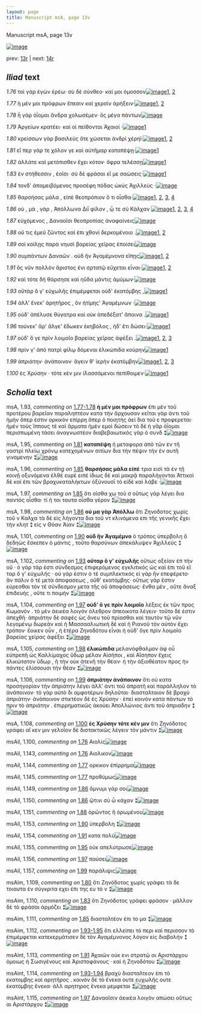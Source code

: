 ```yaml
---
layout: page
title: Manuscript msA, page 13v
---
```


Manuscript msA, page 13v

[![image](http://www.homermultitext.org/iipsrv?OBJ=IIP,1.0&FIF=/project/homer/pyramidal/deepzoom/hmt/vaimg/2017a/VA013VN_0515.tif&WID=100&CVT=JPEG)](http://www.homermultitext.org/ict2/?urn=urn:cite2:hmt:vaimg.2017a:VA013VN_0515)

prev:  [13r](../13r) | next:  [14r](../14r)

## *Iliad* text

*1.76* <a id="1.76"/> τοὶ γὰρ ἐγὼν ἐρέω· σὺ δὲ σύνθεο· καί μοι όμοσσον[![image](http://www.homermultitext.org/iipsrv?OBJ=IIP,1.0&FIF=/project/homer/pyramidal/deepzoom/hmt/vaimg/2017a/VA013VN_0515.tif&RGN=0.477,0.2164,0.342,0.0285&WID=1000&CVT=JPEG)](http://www.homermultitext.org/ict2/?urn=urn:cite2:hmt:vaimg.2017a:VA013VN_0515@0.477,0.2164,0.342,0.0285)[1](#msAil_1.100), [2](#msAil_1.143)

*1.77* <a id="1.77"/> ὴ μέν μοι πρόφρων ἔπεσιν καὶ χερσὶν ἀρήξειν·[![image](http://www.homermultitext.org/iipsrv?OBJ=IIP,1.0&FIF=/project/homer/pyramidal/deepzoom/hmt/vaimg/2017a/VA013VN_0515.tif&RGN=0.478,0.2367,0.328,0.0248&WID=1000&CVT=JPEG)](http://www.homermultitext.org/ict2/?urn=urn:cite2:hmt:vaimg.2017a:VA013VN_0515@0.478,0.2367,0.328,0.0248)[1](#msAil_1.144), [2](#msAil_1.145)

*1.78* <a id="1.78"/> ἦ γὰρ ὀΐομαι ἄνδρα χολωσέμεν· ὃς μέγα πάντων[![image](http://www.homermultitext.org/iipsrv?OBJ=IIP,1.0&FIF=/project/homer/pyramidal/deepzoom/hmt/vaimg/2017a/VA013VN_0515.tif&RGN=0.48,0.2539,0.336,0.027&WID=1000&CVT=JPEG)](http://www.homermultitext.org/ict2/?urn=urn:cite2:hmt:vaimg.2017a:VA013VN_0515@0.48,0.2539,0.336,0.027)

*1.79* <a id="1.79"/> Ἀργείων κρατέει· 					καί οἱ πείθονται Ἀχαιοί ·[![image](http://www.homermultitext.org/iipsrv?OBJ=IIP,1.0&FIF=/project/homer/pyramidal/deepzoom/hmt/vaimg/2017a/VA013VN_0515.tif&RGN=0.481,0.2742,0.317,0.027&WID=1000&CVT=JPEG)](http://www.homermultitext.org/ict2/?urn=urn:cite2:hmt:vaimg.2017a:VA013VN_0515@0.481,0.2742,0.317,0.027)[1](#msAil_1.146)

*1.80* <a id="1.80"/> κρείσσων γὰρ βασιλεὺς ὅτε χώσεται ἀνδρὶ χέρηϊ·[![image](http://www.homermultitext.org/iipsrv?OBJ=IIP,1.0&FIF=/project/homer/pyramidal/deepzoom/hmt/vaimg/2017a/VA013VN_0515.tif&RGN=0.483,0.2885,0.344,0.0308&WID=1000&CVT=JPEG)](http://www.homermultitext.org/ict2/?urn=urn:cite2:hmt:vaimg.2017a:VA013VN_0515@0.483,0.2885,0.344,0.0308)[1](#msAim_1.109), [2](#msA_1.94)

*1.81* <a id="1.81"/> εἴ περ γάρ τε χόλον γε καὶ αὐτῆμαρ καταπέψῃ·[![image](http://www.homermultitext.org/iipsrv?OBJ=IIP,1.0&FIF=/project/homer/pyramidal/deepzoom/hmt/vaimg/2017a/VA013VN_0515.tif&RGN=0.475,0.311,0.344,0.0308&WID=1000&CVT=JPEG)](http://www.homermultitext.org/ict2/?urn=urn:cite2:hmt:vaimg.2017a:VA013VN_0515@0.475,0.311,0.344,0.0308)[1](#msA_1.95)

*1.82* <a id="1.82"/> ἀλλάτε καὶ μετόπισθεν ἔχει κότον· ὄφρα τελέσσῃ[![image](http://www.homermultitext.org/iipsrv?OBJ=IIP,1.0&FIF=/project/homer/pyramidal/deepzoom/hmt/vaimg/2017a/VA013VN_0515.tif&RGN=0.48,0.3306,0.365,0.0308&WID=1000&CVT=JPEG)](http://www.homermultitext.org/ict2/?urn=urn:cite2:hmt:vaimg.2017a:VA013VN_0515@0.48,0.3306,0.365,0.0308)[1](#msAil_1.147)

*1.83* <a id="1.83"/> ἐν στήθεσσιν , ἑοῖσι· σὺ δὲ φράσαι εἴ με σαώσεις·[![image](http://www.homermultitext.org/iipsrv?OBJ=IIP,1.0&FIF=/project/homer/pyramidal/deepzoom/hmt/vaimg/2017a/VA013VN_0515.tif&RGN=0.481,0.3501,0.351,0.0293&WID=1000&CVT=JPEG)](http://www.homermultitext.org/ict2/?urn=urn:cite2:hmt:vaimg.2017a:VA013VN_0515@0.481,0.3501,0.351,0.0293)[1](#msAim_1.110)

*1.84* <a id="1.84"/> τονδ' ἀπαμειβόμενος προσέφη πόδας ὠκὺς Ἀχιλλεύς ·[![image](http://www.homermultitext.org/iipsrv?OBJ=IIP,1.0&FIF=/project/homer/pyramidal/deepzoom/hmt/vaimg/2017a/VA013VN_0515.tif&RGN=0.469,0.3689,0.395,0.0293&WID=1000&CVT=JPEG)](http://www.homermultitext.org/ict2/?urn=urn:cite2:hmt:vaimg.2017a:VA013VN_0515@0.469,0.3689,0.395,0.0293)

*1.85* <a id="1.85"/> θαρσήσας μάλα , εἰπὲ θεοπρόπιον ὅ τι οἶσθα·[![image](http://www.homermultitext.org/iipsrv?OBJ=IIP,1.0&FIF=/project/homer/pyramidal/deepzoom/hmt/vaimg/2017a/VA013VN_0515.tif&RGN=0.475,0.3907,0.357,0.0255&WID=1000&CVT=JPEG)](http://www.homermultitext.org/ict2/?urn=urn:cite2:hmt:vaimg.2017a:VA013VN_0515@0.475,0.3907,0.357,0.0255)[1](#msAim_1.111), [2](#msAil_1.148), [3](#msA_1.96), [4](#msA_1.97)

*1.86* <a id="1.86"/> οὐ , μὰ , γὰρ , Ἀπόλλωνα 					 Διῒ φίλον , ᾧ τε σὺ Κάλχαν 				[![image](http://www.homermultitext.org/iipsrv?OBJ=IIP,1.0&FIF=/project/homer/pyramidal/deepzoom/hmt/vaimg/2017a/VA013VN_0515.tif&RGN=0.482,0.4072,0.352,0.0323&WID=1000&CVT=JPEG)](http://www.homermultitext.org/ict2/?urn=urn:cite2:hmt:vaimg.2017a:VA013VN_0515@0.482,0.4072,0.352,0.0323)[1](#msA_1.99), [2](#msA_1.98), [3](#msAil_1.150), [4](#msAil_1.149)

*1.87* <a id="1.87"/> εὐχόμενος , Δαναοῖσι 					θεοπροπίας ἀναφαίνεις[![image](http://www.homermultitext.org/iipsrv?OBJ=IIP,1.0&FIF=/project/homer/pyramidal/deepzoom/hmt/vaimg/2017a/VA013VN_0515.tif&RGN=0.478,0.4252,0.356,0.0323&WID=1000&CVT=JPEG)](http://www.homermultitext.org/ict2/?urn=urn:cite2:hmt:vaimg.2017a:VA013VN_0515@0.478,0.4252,0.356,0.0323)

*1.88* <a id="1.88"/> οὔ τις ἐμεῦ ζῶντος καὶ ἐπι χθονὶ δερκομένοιο .[![image](http://www.homermultitext.org/iipsrv?OBJ=IIP,1.0&FIF=/project/homer/pyramidal/deepzoom/hmt/vaimg/2017a/VA013VN_0515.tif&RGN=0.482,0.4448,0.341,0.0323&WID=1000&CVT=JPEG)](http://www.homermultitext.org/ict2/?urn=urn:cite2:hmt:vaimg.2017a:VA013VN_0515@0.482,0.4448,0.341,0.0323)[1](#msAil_1.151), [2](#msA_1.100)

*1.89* <a id="1.89"/> σοὶ κοίλῃς παρὰ νηυσὶ βαρείας χεῖρας ἐποίσει[![image](http://www.homermultitext.org/iipsrv?OBJ=IIP,1.0&FIF=/project/homer/pyramidal/deepzoom/hmt/vaimg/2017a/VA013VN_0515.tif&RGN=0.482,0.4651,0.349,0.0278&WID=1000&CVT=JPEG)](http://www.homermultitext.org/ict2/?urn=urn:cite2:hmt:vaimg.2017a:VA013VN_0515@0.482,0.4651,0.349,0.0278)

*1.90* <a id="1.90"/> συμπάντων Δαναῶν . οὐδ 					ἢν Ἀγαμέμνονα εἴπῃς[![image](http://www.homermultitext.org/iipsrv?OBJ=IIP,1.0&FIF=/project/homer/pyramidal/deepzoom/hmt/vaimg/2017a/VA013VN_0515.tif&RGN=0.48,0.4846,0.349,0.0278&WID=1000&CVT=JPEG)](http://www.homermultitext.org/ict2/?urn=urn:cite2:hmt:vaimg.2017a:VA013VN_0515@0.48,0.4846,0.349,0.0278)[1](#msAil_1.153), [2](#msA_1.101)

*1.91* <a id="1.91"/> ὃς νῦν πολλὸν ἄριστος ἐνι σρτατῷ εὔχεται εἶναι·[![image](http://www.homermultitext.org/iipsrv?OBJ=IIP,1.0&FIF=/project/homer/pyramidal/deepzoom/hmt/vaimg/2017a/VA013VN_0515.tif&RGN=0.48,0.5056,0.349,0.0278&WID=1000&CVT=JPEG)](http://www.homermultitext.org/ict2/?urn=urn:cite2:hmt:vaimg.2017a:VA013VN_0515@0.48,0.5056,0.349,0.0278)[1](#msAil_1.154), [2](#msAint_1.113)

*1.92* <a id="1.92"/> καὶ τότε δὴ θάρσησε καὶ ηὔδα μάντις ἀμύμων·[![image](http://www.homermultitext.org/iipsrv?OBJ=IIP,1.0&FIF=/project/homer/pyramidal/deepzoom/hmt/vaimg/2017a/VA013VN_0515.tif&RGN=0.485,0.5244,0.349,0.0278&WID=1000&CVT=JPEG)](http://www.homermultitext.org/ict2/?urn=urn:cite2:hmt:vaimg.2017a:VA013VN_0515@0.485,0.5244,0.349,0.0278)

*1.93* <a id="1.93"/> οὔτὰρ ὅ γ' εὐχωλῆς ἐπιμέμφεται οὐδ' ἑκατόμβης ,[![image](http://www.homermultitext.org/iipsrv?OBJ=IIP,1.0&FIF=/project/homer/pyramidal/deepzoom/hmt/vaimg/2017a/VA013VN_0515.tif&RGN=0.485,0.5432,0.349,0.0278&WID=1000&CVT=JPEG)](http://www.homermultitext.org/ict2/?urn=urn:cite2:hmt:vaimg.2017a:VA013VN_0515@0.485,0.5432,0.349,0.0278)[1](#msA_1.102)

*1.94* <a id="1.94"/> ἀλλ' ἕνεκ' ἀρητῆρος , ὃν ἠτίμης' Ἀγαμέμνων ·[![image](http://www.homermultitext.org/iipsrv?OBJ=IIP,1.0&FIF=/project/homer/pyramidal/deepzoom/hmt/vaimg/2017a/VA013VN_0515.tif&RGN=0.48,0.5605,0.349,0.0278&WID=1000&CVT=JPEG)](http://www.homermultitext.org/ict2/?urn=urn:cite2:hmt:vaimg.2017a:VA013VN_0515@0.48,0.5605,0.349,0.0278)

*1.95* <a id="1.95"/> οὐδ' ἀπέλυσε θύγατρα καὶ οὐκ ἀπεδέξατ' ἄποινα .[![image](http://www.homermultitext.org/iipsrv?OBJ=IIP,1.0&FIF=/project/homer/pyramidal/deepzoom/hmt/vaimg/2017a/VA013VN_0515.tif&RGN=0.483,0.5763,0.357,0.0301&WID=1000&CVT=JPEG)](http://www.homermultitext.org/ict2/?urn=urn:cite2:hmt:vaimg.2017a:VA013VN_0515@0.483,0.5763,0.357,0.0301)[1](#msAil_1.155)

*1.96* <a id="1.96"/> τούνεκ' ἄρ' ἄλγε' ἔδωκεν ἑκηβόλος , ἠδ' ἔτι δώσει·[![image](http://www.homermultitext.org/iipsrv?OBJ=IIP,1.0&FIF=/project/homer/pyramidal/deepzoom/hmt/vaimg/2017a/VA013VN_0515.tif&RGN=0.48,0.595,0.35,0.0331&WID=1000&CVT=JPEG)](http://www.homermultitext.org/ict2/?urn=urn:cite2:hmt:vaimg.2017a:VA013VN_0515@0.48,0.595,0.35,0.0331)[1](#msA_1.103)

*1.97* <a id="1.97"/> οὐδ' ὅ γε πρὶν λοιμοῖο βαρείας χεῖρας ἀφέξει .[![image](http://www.homermultitext.org/iipsrv?OBJ=IIP,1.0&FIF=/project/homer/pyramidal/deepzoom/hmt/vaimg/2017a/VA013VN_0515.tif&RGN=0.485,0.6123,0.35,0.0331&WID=1000&CVT=JPEG)](http://www.homermultitext.org/ict2/?urn=urn:cite2:hmt:vaimg.2017a:VA013VN_0515@0.485,0.6123,0.35,0.0331)[1](#msAil_1.156), [2](#msAint_1.115), [3](#msA_1.104)

*1.98* <a id="1.98"/> πρίν γ' ἀπὸ πατρὶ φίλῳ δόμεναι ἑλικώπιδα κούρην[![image](http://www.homermultitext.org/iipsrv?OBJ=IIP,1.0&FIF=/project/homer/pyramidal/deepzoom/hmt/vaimg/2017a/VA013VN_0515.tif&RGN=0.482,0.6341,0.368,0.0316&WID=1000&CVT=JPEG)](http://www.homermultitext.org/ict2/?urn=urn:cite2:hmt:vaimg.2017a:VA013VN_0515@0.482,0.6341,0.368,0.0316)[1](#msA_1.105)

*1.99* <a id="1.99"/> ἀπριάτην· ἀνάποινον· ἄγειν θ' ἱερὴν ἑκατόμβην[![image](http://www.homermultitext.org/iipsrv?OBJ=IIP,1.0&FIF=/project/homer/pyramidal/deepzoom/hmt/vaimg/2017a/VA013VN_0515.tif&RGN=0.482,0.6536,0.344,0.0316&WID=1000&CVT=JPEG)](http://www.homermultitext.org/ict2/?urn=urn:cite2:hmt:vaimg.2017a:VA013VN_0515@0.482,0.6536,0.344,0.0316)[1](#msAil_1.157), [2](#msA_1.107), [3](#msA_1.106)

*1.100* <a id="1.100"/> ἐς Χρύσην · τότε κέν μιν 					ἱ̈λασσάμενοι πεπίθοιμεν·[![image](http://www.homermultitext.org/iipsrv?OBJ=IIP,1.0&FIF=/project/homer/pyramidal/deepzoom/hmt/vaimg/2017a/VA013VN_0515.tif&RGN=0.482,0.6724,0.361,0.0323&WID=1000&CVT=JPEG)](http://www.homermultitext.org/ict2/?urn=urn:cite2:hmt:vaimg.2017a:VA013VN_0515@0.482,0.6724,0.361,0.0323)[1](#msA_1.108)

## *Scholia* text

msA, 1.93, *commenting on* [1.77-1.78](#1.77-1.78)  <a id="msA_1.93"/> **ἠ μέν μοι πρόφρων** ἐπι μὲν τοῦ προτέρου βαρεῖαν παραληπτέον κατα τὴν ἄρχουσαν κεῖται γὰρ ἀντι τοῦ ἠμὴν ὅπερ ἐστιν ορκικὸν επίρρη ὅπερ ὁ ποιητὴς ἀεὶ δια τοῦ ε προφερεται· ἡμὲν τοὺς ἵππους τὲ καὶ ἄρματα ἠμὲν εμοὶ δώσειν τὸ δὲ ἡ γᾶρ ὀΐομαι περισπωμένη τάσει ἀναγνωστέον διαβεβαιωτικὸς γὰρ ὁ συνδ ⁑[![image](http://www.homermultitext.org/iipsrv?OBJ=IIP,1.0&FIF=/project/homer/pyramidal/deepzoom/hmt/vaimg/2017a/VA013VN_0515.tif&RGN=0.20449521,0.10843707,0.62380251,0.02793914&WID=1000&CVT=JPEG)](http://www.homermultitext.org/ict2/?urn=urn:cite2:hmt:vaimg.2017a:VA013VN_0515@0.20449521,0.10843707,0.62380251,0.02793914)

msA, 1.95, *commenting on* [1.81](#1.81)  <a id="msA_1.95"/> **καταπέψη** ἡ μεταφορα ἀπὸ τῶν ἐν τῆ γαστρὶ πλείω χρόνῳ κατεχομένων σιτίων δια τὴν πέψιν τὴν ἐν αυτῆ γινομενην ⁑[![image](http://www.homermultitext.org/iipsrv?OBJ=IIP,1.0&FIF=/project/homer/pyramidal/deepzoom/hmt/vaimg/2017a/VA013VN_0515.tif&RGN=0.21002211,0.15491010,0.61827561,0.01521438&WID=1000&CVT=JPEG)](http://www.homermultitext.org/ict2/?urn=urn:cite2:hmt:vaimg.2017a:VA013VN_0515@0.21002211,0.15491010,0.61827561,0.01521438)

msA, 1.96, *commenting on* [1.85](#1.85)  <a id="msA_1.96"/> **θαρσήσας μάλα εἰπέ** τρια εισὶ τὰ ἐν τῇ κοινῇ οξυνόμενα ἐλθέ ευρέ ειπέ ἰδιως δὲ καὶ μακρᾷ παραλήγονται Ἀττικοὶ δὲ καὶ ἐπι τῶν βραχυκαταλήκτων ὀξύνουσῑ τὸ εἰδέ καὶ λάβε ·[![image](http://www.homermultitext.org/iipsrv?OBJ=IIP,1.0&FIF=/project/homer/pyramidal/deepzoom/hmt/vaimg/2017a/VA013VN_0515.tif&RGN=0.21702284,0.15352697,0.61680177,0.02904564&WID=1000&CVT=JPEG)](http://www.homermultitext.org/ict2/?urn=urn:cite2:hmt:vaimg.2017a:VA013VN_0515@0.21702284,0.15352697,0.61680177,0.02904564)

msA, 1.97, *commenting on* [1.85](#1.85)  <a id="msA_1.97"/> ὅτι οῖσθα χω τοῦ σ οὕτως γὰρ λέγει δια παντὸς οἶσθα· τί ἠ τοι ταυτα οἶσθα γέρον ⁑[![image](http://www.homermultitext.org/iipsrv?OBJ=IIP,1.0&FIF=/project/homer/pyramidal/deepzoom/hmt/vaimg/2017a/VA013VN_0515.tif&RGN=0.21702284,0.16459198,0.61680177,0.03015214&WID=1000&CVT=JPEG)](http://www.homermultitext.org/ict2/?urn=urn:cite2:hmt:vaimg.2017a:VA013VN_0515@0.21702284,0.16459198,0.61680177,0.03015214)

msA, 1.98, *commenting on* [1.86](#1.86)  <a id="msA_1.98"/> **οὐ μα γὰρ Ἀπόλλω** ὅτι Ζηνοδοτος χωρὶς τοῦ ν Καλχα τὰ δὲ εἰς λήγοντα δια τοῦ ντ κλινόμενα επι τῆς γενικῆς ἔχει τὴν κλητ ⁑ εἰς ν Θόαν Ἀίαν ⁑[![image](http://www.homermultitext.org/iipsrv?OBJ=IIP,1.0&FIF=/project/homer/pyramidal/deepzoom/hmt/vaimg/2017a/VA013VN_0515.tif&RGN=0.21518055,0.17510373,0.62896094,0.02793914&WID=1000&CVT=JPEG)](http://www.homermultitext.org/ict2/?urn=urn:cite2:hmt:vaimg.2017a:VA013VN_0515@0.21518055,0.17510373,0.62896094,0.02793914)

msA, 1.101, *commenting on* [1.90](#1.90)  <a id="msA_1.101"/> **οὐδ ἣν Ἀγαμέμνο** ὁ τρόπος ὑπερβολη ὃ δεδηὼς ἔσκεπεν ὁ μάντις , τοῦτο θαρσύνων ἀπεκάλυψεν Ἀχιλλεύς ⁑[![image](http://www.homermultitext.org/iipsrv?OBJ=IIP,1.0&FIF=/project/homer/pyramidal/deepzoom/hmt/vaimg/2017a/VA013VN_0515.tif&RGN=0.20523213,0.24315353,0.22107590,0.03015214&WID=1000&CVT=JPEG)](http://www.homermultitext.org/ict2/?urn=urn:cite2:hmt:vaimg.2017a:VA013VN_0515@0.20523213,0.24315353,0.22107590,0.03015214)

msA, 1.102, *commenting on* [1.93](#1.93)  <a id="msA_1.102"/> **οὔταρ ὅ γ' εὐχωλῆς** οὕτως οξείαν ἐπ τὴν οὔ · ὁ γὰρ τάρ ἐστι σύνδεσμος ἐπιφερόμενος εγκλιτικός ὡς καὶ ἐπι τοῦ εἴ ταρ ὅ γ' εὐχωλῆς · οὐ γάρ ἐστιν ὁ τέ συμπλεκτικός εἰ γὰρ ἢν επεφέρετο· ἂν πάλιν ὁ τέ μετὰ ἀποφασεως , οὔθ' εκατόμβης· οὕτως γὰρ ἔστιν εὑρεσθαι τὸν τέ σύνδεσμον μετα τῆς οὔ ἀποφάσεως· ἔνθα μὲν , οὔτε ἄναξ ἐπιδευής , οὔτε τι ποιμήν ⁑[![image](http://www.homermultitext.org/iipsrv?OBJ=IIP,1.0&FIF=/project/homer/pyramidal/deepzoom/hmt/vaimg/2017a/VA013VN_0515.tif&RGN=0.20523213,0.27358230,0.21260133,0.08105118&WID=1000&CVT=JPEG)](http://www.homermultitext.org/ict2/?urn=urn:cite2:hmt:vaimg.2017a:VA013VN_0515@0.20523213,0.27358230,0.21260133,0.08105118)

msA, 1.104, *commenting on* [1.97](#1.97)  <a id="msA_1.104"/> **οὐδ' ὅ γε πρὶν λοιμοῖο** λέξεις ἐκ τῶν προς Κωμανόν . τὸ μὲν ἀεικέα λοιγόν όλεθρον ἀπεοικοτα λέγειν· τοῦτο δὲ ἐστιν ἀπεχθῆ· ἀπριάτην δὲ σαφὲς ὡς ἄνευ τοῦ πρίασθαι καὶ ταυτὸν τῷ νῦν λεγομένῳ δωρεάν καὶ ἡ Μασσααλιωτικὴ δὲ καὶ ἡ Ριανοῦ τὸν αὐτὸν ἔχει τρόπον· ἔοικεν οὖν , ἡ ἑτέρα Ζηνοδότου εἶναι ἡ οὐδ' ὅγε πρὶν λοιμοῖο βαρείας χείρας ἀφέξει ⁑[![image](http://www.homermultitext.org/iipsrv?OBJ=IIP,1.0&FIF=/project/homer/pyramidal/deepzoom/hmt/vaimg/2017a/VA013VN_0515.tif&RGN=0.20265291,0.37399723,0.20965365,0.09875519&WID=1000&CVT=JPEG)](http://www.homermultitext.org/ict2/?urn=urn:cite2:hmt:vaimg.2017a:VA013VN_0515@0.20265291,0.37399723,0.20965365,0.09875519)

msA, 1.105, *commenting on* [1.98](#1.98)  <a id="msA_1.105"/> **ἐλικώπιδα** μελανόφθαλμον ἀφ οὗ εὐπρεπῆ ὡς Καλλίμαχος ὕδωρ μέλαν Αἰσήποι , καὶ Αἴσηπον ἔχεις ἑλικώτατον ὕδωρ , ἢ τὴν οὐκ ἀτενῆ τὴν θέαν· ἠ τὴν ἀξιοθέατον προς ὴν πάντες ἐλίσσουσι τὴν θέαν ⁑[![image](http://www.homermultitext.org/iipsrv?OBJ=IIP,1.0&FIF=/project/homer/pyramidal/deepzoom/hmt/vaimg/2017a/VA013VN_0515.tif&RGN=0.21518055,0.45781466,0.19712601,0.07053942&WID=1000&CVT=JPEG)](http://www.homermultitext.org/ict2/?urn=urn:cite2:hmt:vaimg.2017a:VA013VN_0515@0.21518055,0.45781466,0.19712601,0.07053942)

msA, 1.106, *commenting on* [1.99](#1.99)  <a id="msA_1.106"/> **ἀπριάτην ἀνάποινον** ὅτι οὐ κατα προσηγορίαν τὴν ἀπριάτην λέγει ἀλλ' ἀντι τοῦ ἀπρατῆ καὶ παράλληλον τὸ ἀνάποινον· τὸ γὰρ αὐτὸ δι αμφοτέρων δηλοῦται· διασταλταιον δὲ βραχὺ ἀπριάτην· ἀνάποινον στικτέον δὲ ἐς Χρύσην · ἐπεὶ κοινὸν κατα πάντων τὸ πριν τὸ ἀπριάτην . ἐπιρρηματικῶς ἀκούει Ἀπολλώνιος ἀντι τοῦ ἀπριαδην ⁑[![image](http://www.homermultitext.org/iipsrv?OBJ=IIP,1.0&FIF=/project/homer/pyramidal/deepzoom/hmt/vaimg/2017a/VA013VN_0515.tif&RGN=0.19602063,0.52448133,0.21444363,0.10954357&WID=1000&CVT=JPEG)](http://www.homermultitext.org/ict2/?urn=urn:cite2:hmt:vaimg.2017a:VA013VN_0515@0.19602063,0.52448133,0.21444363,0.10954357)

msA, 1.108, *commenting on* [1.100](#1.100)  <a id="msA_1.108"/> **ἐς Χρύσην τότε κέν μιν** ὅτι Ζηνόδοτος γράφει αἴ κεν μιν γελοῖον δὲ διστακτικῶς λέγειν τὸν μάντιν ⁑[![image](http://www.homermultitext.org/iipsrv?OBJ=IIP,1.0&FIF=/project/homer/pyramidal/deepzoom/hmt/vaimg/2017a/VA013VN_0515.tif&RGN=0.21112749,0.68769018,0.19896831,0.04315353&WID=1000&CVT=JPEG)](http://www.homermultitext.org/ict2/?urn=urn:cite2:hmt:vaimg.2017a:VA013VN_0515@0.21112749,0.68769018,0.19896831,0.04315353)

msAil, 1.100, *commenting on* [1.76](#1.76)  <a id="msAil_1.100"/> Αιολίς[![image](http://www.homermultitext.org/iipsrv?OBJ=IIP,1.0&FIF=/project/homer/pyramidal/deepzoom/hmt/vaimg/2017a/VA013VN_0515.tif&RGN=0.54384672,0.21189488,0.02726603,0.00885201&WID=1000&CVT=JPEG)](http://www.homermultitext.org/ict2/?urn=urn:cite2:hmt:vaimg.2017a:VA013VN_0515@0.54384672,0.21189488,0.02726603,0.00885201)

msAil, 1.143, *commenting on* [1.76](#1.76)  <a id="msAil_1.143"/> Αιολικον[![image](http://www.homermultitext.org/iipsrv?OBJ=IIP,1.0&FIF=/project/homer/pyramidal/deepzoom/hmt/vaimg/2017a/VA013VN_0515.tif&RGN=0.77376566,0.21189488,0.03352985,0.01051176&WID=1000&CVT=JPEG)](http://www.homermultitext.org/ict2/?urn=urn:cite2:hmt:vaimg.2017a:VA013VN_0515@0.77376566,0.21189488,0.03352985,0.01051176)

msAil, 1.144, *commenting on* [1.77](#1.77)  <a id="msAil_1.144"/> ορκικον ἐπίρρημα[![image](http://www.homermultitext.org/iipsrv?OBJ=IIP,1.0&FIF=/project/homer/pyramidal/deepzoom/hmt/vaimg/2017a/VA013VN_0515.tif&RGN=0.49852616,0.23734440,0.06779661,0.00885201&WID=1000&CVT=JPEG)](http://www.homermultitext.org/ict2/?urn=urn:cite2:hmt:vaimg.2017a:VA013VN_0515@0.49852616,0.23734440,0.06779661,0.00885201)

msAil, 1.145, *commenting on* [1.77](#1.77)  <a id="msAil_1.145"/> προθύμως[![image](http://www.homermultitext.org/iipsrv?OBJ=IIP,1.0&FIF=/project/homer/pyramidal/deepzoom/hmt/vaimg/2017a/VA013VN_0515.tif&RGN=0.58806190,0.23679115,0.03279293,0.00829876&WID=1000&CVT=JPEG)](http://www.homermultitext.org/ict2/?urn=urn:cite2:hmt:vaimg.2017a:VA013VN_0515@0.58806190,0.23679115,0.03279293,0.00829876)

msAil, 1.149, *commenting on* [1.86](#1.86)  <a id="msAil_1.149"/> ὄμνυμι γάρ σοι[![image](http://www.homermultitext.org/iipsrv?OBJ=IIP,1.0&FIF=/project/homer/pyramidal/deepzoom/hmt/vaimg/2017a/VA013VN_0515.tif&RGN=0.50773766,0.40885201,0.05747973,0.01023513&WID=1000&CVT=JPEG)](http://www.homermultitext.org/ict2/?urn=urn:cite2:hmt:vaimg.2017a:VA013VN_0515@0.50773766,0.40885201,0.05747973,0.01023513)

msAil, 1.150, *commenting on* [1.86](#1.86)  <a id="msAil_1.150"/> ᾥτινι σὺ ὦ κάχαν ⁑[![image](http://www.homermultitext.org/iipsrv?OBJ=IIP,1.0&FIF=/project/homer/pyramidal/deepzoom/hmt/vaimg/2017a/VA013VN_0515.tif&RGN=0.72807664,0.40525588,0.07258659,0.00774550&WID=1000&CVT=JPEG)](http://www.homermultitext.org/ict2/?urn=urn:cite2:hmt:vaimg.2017a:VA013VN_0515@0.72807664,0.40525588,0.07258659,0.00774550)

msAil, 1.151, *commenting on* [1.88](#1.88)  <a id="msAil_1.151"/> ὁρῶντος ἢ ὁρωμένου[![image](http://www.homermultitext.org/iipsrv?OBJ=IIP,1.0&FIF=/project/homer/pyramidal/deepzoom/hmt/vaimg/2017a/VA013VN_0515.tif&RGN=0.72733972,0.44370678,0.07958732,0.01106501&WID=1000&CVT=JPEG)](http://www.homermultitext.org/ict2/?urn=urn:cite2:hmt:vaimg.2017a:VA013VN_0515@0.72733972,0.44370678,0.07958732,0.01106501)

msAil, 1.153, *commenting on* [1.90](#1.90)  <a id="msAil_1.153"/> ὑπερβολη ⁑[![image](http://www.homermultitext.org/iipsrv?OBJ=IIP,1.0&FIF=/project/homer/pyramidal/deepzoom/hmt/vaimg/2017a/VA013VN_0515.tif&RGN=0.71039057,0.48298755,0.04753132,0.01134163&WID=1000&CVT=JPEG)](http://www.homermultitext.org/ict2/?urn=urn:cite2:hmt:vaimg.2017a:VA013VN_0515@0.71039057,0.48298755,0.04753132,0.01134163)

msAil, 1.154, *commenting on* [1.91](#1.91)  <a id="msAil_1.154"/> κατα πολύ[![image](http://www.homermultitext.org/iipsrv?OBJ=IIP,1.0&FIF=/project/homer/pyramidal/deepzoom/hmt/vaimg/2017a/VA013VN_0515.tif&RGN=0.54937362,0.50262794,0.04053058,0.00802213&WID=1000&CVT=JPEG)](http://www.homermultitext.org/ict2/?urn=urn:cite2:hmt:vaimg.2017a:VA013VN_0515@0.54937362,0.50262794,0.04053058,0.00802213)

msAil, 1.155, *commenting on* [1.95](#1.95)  <a id="msAil_1.155"/> οὐκ απελύτρωσε[![image](http://www.homermultitext.org/iipsrv?OBJ=IIP,1.0&FIF=/project/homer/pyramidal/deepzoom/hmt/vaimg/2017a/VA013VN_0515.tif&RGN=0.55674282,0.58035961,0.05969049,0.00885201&WID=1000&CVT=JPEG)](http://www.homermultitext.org/ict2/?urn=urn:cite2:hmt:vaimg.2017a:VA013VN_0515@0.55674282,0.58035961,0.05969049,0.00885201)

msAil, 1.156, *commenting on* [1.97](#1.97)  <a id="msAil_1.156"/> παύσει[![image](http://www.homermultitext.org/iipsrv?OBJ=IIP,1.0&FIF=/project/homer/pyramidal/deepzoom/hmt/vaimg/2017a/VA013VN_0515.tif&RGN=0.81024318,0.61327801,0.02063375,0.00691563&WID=1000&CVT=JPEG)](http://www.homermultitext.org/ict2/?urn=urn:cite2:hmt:vaimg.2017a:VA013VN_0515@0.81024318,0.61327801,0.02063375,0.00691563)

msAil, 1.157, *commenting on* [1.99](#1.99)  <a id="msAil_1.157"/> παράλιψις[![image](http://www.homermultitext.org/iipsrv?OBJ=IIP,1.0&FIF=/project/homer/pyramidal/deepzoom/hmt/vaimg/2017a/VA013VN_0515.tif&RGN=0.67022845,0.65366528,0.04053058,0.00995851&WID=1000&CVT=JPEG)](http://www.homermultitext.org/ict2/?urn=urn:cite2:hmt:vaimg.2017a:VA013VN_0515@0.67022845,0.65366528,0.04053058,0.00995851)

msAim, 1.109, *commenting on* [1.80](#1.80)  <a id="msAim_1.109"/> ὅτι Ζηνόδοτος χωρὶς γράφει τὰ δε τοιαυτα ἐν σύγκριτα εχει ἐπι της ευ τὸ ν ⁑[![image](http://www.homermultitext.org/iipsrv?OBJ=IIP,1.0&FIF=/project/homer/pyramidal/deepzoom/hmt/vaimg/2017a/VA013VN_0515.tif&RGN=0.40899042,0.29460581,0.06558585,0.05421853&WID=1000&CVT=JPEG)](http://www.homermultitext.org/ict2/?urn=urn:cite2:hmt:vaimg.2017a:VA013VN_0515@0.40899042,0.29460581,0.06558585,0.05421853)

msAim, 1.110, *commenting on* [1.83](#1.83)  <a id="msAim_1.110"/> ὅτι Ζηνόδοτος γράφει φράσον · μᾶλλον δὲ τὸ φράσαι ἀρμόζει ⁑[![image](http://www.homermultitext.org/iipsrv?OBJ=IIP,1.0&FIF=/project/homer/pyramidal/deepzoom/hmt/vaimg/2017a/VA013VN_0515.tif&RGN=0.41525424,0.35546335,0.05969049,0.03845090&WID=1000&CVT=JPEG)](http://www.homermultitext.org/ict2/?urn=urn:cite2:hmt:vaimg.2017a:VA013VN_0515@0.41525424,0.35546335,0.05969049,0.03845090)

msAim, 1.111, *commenting on* [1.85](#1.85)  <a id="msAim_1.111"/> διασταλτέον ἐπι το μα ⁑[![image](http://www.homermultitext.org/iipsrv?OBJ=IIP,1.0&FIF=/project/homer/pyramidal/deepzoom/hmt/vaimg/2017a/VA013VN_0515.tif&RGN=0.41672808,0.39446750,0.05895357,0.02378976&WID=1000&CVT=JPEG)](http://www.homermultitext.org/ict2/?urn=urn:cite2:hmt:vaimg.2017a:VA013VN_0515@0.41672808,0.39446750,0.05895357,0.02378976)

msAim, 1.112, *commenting on* [1.93-1.95](#1.93-1.95)  <a id="msAim_1.112"/> ὅτι ελλείπει τὸ περι καὶ περισσον τὸ ἐπιμέμφεται κατεκερμάτισεν δὲ τὸν Αγαμέμνονος λόγον εἰς διαβολήν ⁑[![image](http://www.homermultitext.org/iipsrv?OBJ=IIP,1.0&FIF=/project/homer/pyramidal/deepzoom/hmt/vaimg/2017a/VA013VN_0515.tif&RGN=0.41672808,0.54744122,0.06116433,0.05200553&WID=1000&CVT=JPEG)](http://www.homermultitext.org/ict2/?urn=urn:cite2:hmt:vaimg.2017a:VA013VN_0515@0.41672808,0.54744122,0.06116433,0.05200553)

msAint, 1.113, *commenting on* [1.91](#1.91)  <a id="msAint_1.113"/> Ἀχαιῶν οὐκ ενι στρατῷ αι Αριστάρχου ὁμοιως ἡ Σωσιγένους καὶ Ἀριστοφάνους · καὶ ἡ Ζηνοδότου ⁑[![image](http://www.homermultitext.org/iipsrv?OBJ=IIP,1.0&FIF=/project/homer/pyramidal/deepzoom/hmt/vaimg/2017a/VA013VN_0515.tif&RGN=0.82608696,0.50650069,0.05526898,0.04204703&WID=1000&CVT=JPEG)](http://www.homermultitext.org/ict2/?urn=urn:cite2:hmt:vaimg.2017a:VA013VN_0515@0.82608696,0.50650069,0.05526898,0.04204703)

msAint, 1.114, *commenting on* [1.93-1.94](#1.93-1.94)  <a id="msAint_1.114"/> βραχὺ διασταλτεον ἐπι τὸ εκατομβης καὶ αρητῆρος . κοινὸν δὲ τὸ ἕνεκα ουτε ευχωλῆς ουτε ἑκατόμβης ἕνεκα· ἀλλ αρητηρος ἕνεκα μεμφεται ⁑[![image](http://www.homermultitext.org/iipsrv?OBJ=IIP,1.0&FIF=/project/homer/pyramidal/deepzoom/hmt/vaimg/2017a/VA013VN_0515.tif&RGN=0.81798084,0.55850622,0.06558585,0.05449516&WID=1000&CVT=JPEG)](http://www.homermultitext.org/ict2/?urn=urn:cite2:hmt:vaimg.2017a:VA013VN_0515@0.81798084,0.55850622,0.06558585,0.05449516)

msAint, 1.115, *commenting on* [1.97](#1.97)  <a id="msAint_1.115"/> Δαναοῖσιν ἀεικέα λοιγὸν απώσει οὕτως αι Αριστάρχου ⁑[![image](http://www.homermultitext.org/iipsrv?OBJ=IIP,1.0&FIF=/project/homer/pyramidal/deepzoom/hmt/vaimg/2017a/VA013VN_0515.tif&RGN=0.83087693,0.61991701,0.05379514,0.02295989&WID=1000&CVT=JPEG)](http://www.homermultitext.org/ict2/?urn=urn:cite2:hmt:vaimg.2017a:VA013VN_0515@0.83087693,0.61991701,0.05379514,0.02295989)